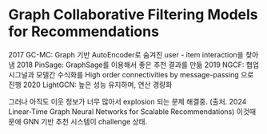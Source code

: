 # Graph Collaborative Filtering Models for Recommendations
2017 GC-MC: Graph 기반 AutoEncoder로 숨겨진 user - item interaction을 찾아냄
2018 PinSage: GraphSage를 이용해서 좋은 추천 결과를 만듦
2019 NGCF: 협업 시그널과 모델간 수식화를 High order connectivities by message-passing 으로 진행
2020 LightGCN: 높은 성능 유지하며, 연산 경량화

그러나 아직도 이웃 정보가 너무 많아서 explosion 되는 문제 해결중. (출처. 2024 Linear-Time Graph Neural Networks for Scalable Recommendations)
이것때문에 GNN 기반 추천 시스템이 challenge 상태.